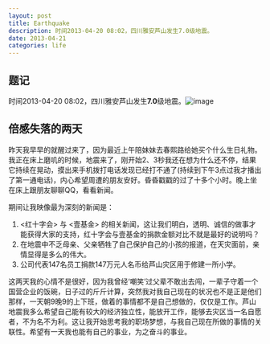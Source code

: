 ```yaml
---
layout: post
title: Earthquake
description: 时间2013-04-20 08:02，四川雅安芦山发生7.0级地震。
date: 2013-04-21
categories: life
---
```


## 题记
时间2013-04-20 08:02，四川雅安芦山发生**7.0**级地震。![image](http://ww4.sinaimg.cn/large/48bc2ad4jw1e3wh1d0hc1j20lc0q5adq.jpg)
## 倍感失落的两天
昨天我早早的就醒过来了，因为最近上午陪妹妹去春熙路给她买个什么生日礼物。我正在床上磨叽的时候，地震来了，刚开始2、3秒我还在想为什么还不停，结果它持续在晃动，摸出来手机拨打电话发现已经打不通了(持续到下午3点过我才播出了第一通电话)，内心希望周遭的朋友安好。昏昏戳戳的过了十多个小时。晚上坐在床上跟朋友聊聊QQ，看看新闻。

期间让我映像最为深刻的新闻是：

1. &lt;红十字会&gt; 与 &lt;壹基金&gt; 的相关新闻，这让我们明白，透明、诚信的做事才能获得大家的支持，红十字会与壹基金的捐款金额对比不就是最好的说明吗？
2. 在地震中不乏母亲、父亲牺牲了自己保护自己的小孩的报道，在天灾面前，亲情显得是多么的伟大。
3. 公司代表147名员工捐款147万元人名币给芦山灾区用于修建一所小学。

这两天我的心情不是很好，因为我曾经‘嘲笑’过父辈不敢出去闯，一辈子守着一个国营企业的饭碗，日子过的斤斤计算，突然我对我自己现在的状况也不是正是他们那样，一天朝9晚9的上下班，做着的事情都不是自己想做的，仅仅是工作。芦山地震我多么希望自己能有较大的经济独立性，能放开工作，能够去灾区当一名自愿者，不为名不为利。这让我开始思考我的职场梦想，与我自己现在所做的事情的关联性。希望有一天我也能有自己的事业，为之奋斗的事业。
